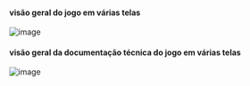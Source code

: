 #### visão geral do jogo em várias telas
![image](../assets/mockup/mockup1.png)

#### visão geral da documentação técnica do jogo em várias telas
![image](../assets/mockup/mockup2.png)
